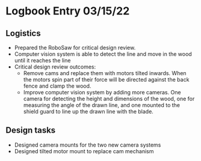 # Logbook Entry 03/15/22
## Logistics
- Prepared the RoboSaw for critical design review.
- Computer vision system is able to detect the line and move in the wood until it reaches the line
- Critical design review outcomes:
    - Remove cams and replace them with motors tilted inwards. When the motors spin part of their force will be directed against the back fence and clamp the wood.
    - Improve computer vision system by adding more cameras. One camera for detecting the height and dimensions of the wood, one for measuring the angle of the drawn line, and one mounted to the shield guard to line up the drawn line with the blade.

## Design tasks
- Designed camera mounts for the two new camera systems
- Designed tilted motor mount to replace cam mechanism
